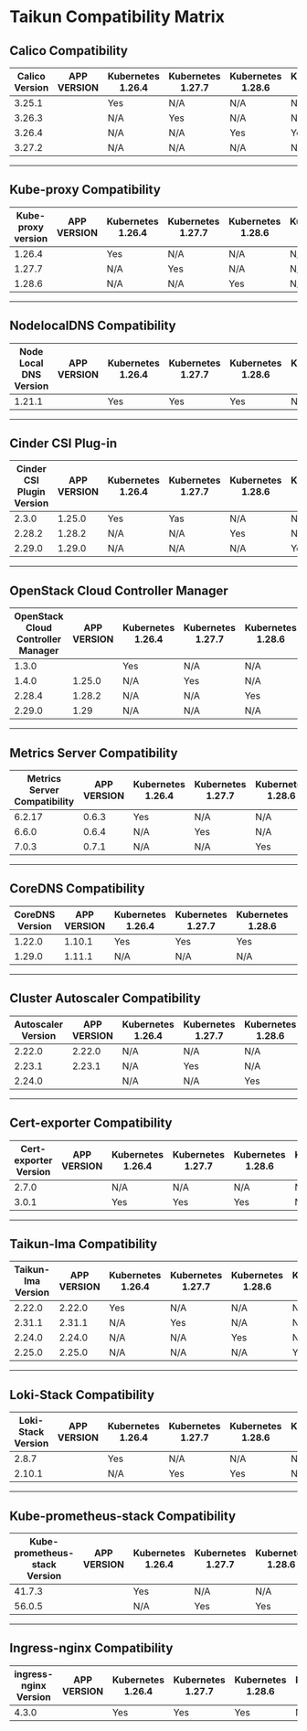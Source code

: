 # **Taikun Compatibility Matrix**

## **Calico Compatibility**

| Calico Version | APP VERSION | Kubernetes 1.26.4 | Kubernetes 1.27.7 | Kubernetes 1.28.6 | Kubernetes 1.29 |
|----------------|-------------|--------------------|--------------------|--------------------|-----------------|
| 3.25.1        |             | Yes                | N/A                | N/A                | N/A             |
| 3.26.3        |             | N/A                | Yes                | N/A                | N/A             |
| 3.26.4        |             | N/A                | N/A                | Yes                | Yes             |
| 3.27.2        |             | N/A                | N/A                | N/A                | N/A             |

---

## **Kube-proxy Compatibility**

| Kube-proxy version | APP VERSION | Kubernetes 1.26.4 | Kubernetes 1.27.7 | Kubernetes 1.28.6 | Kubernetes 1.29 |
|--------------------|-------------|--------------------|--------------------|--------------------|-----------------|
| 1.26.4            |             | Yes                | N/A                | N/A                | N/A             |
| 1.27.7            |             | N/A                | Yes                | N/A                | N/A             |
| 1.28.6            |             | N/A                | N/A                | Yes                | N/A             |

---

## **NodelocalDNS Compatibility**

| Node Local DNS Version | APP VERSION | Kubernetes 1.26.4 | Kubernetes 1.27.7 | Kubernetes 1.28.6 | Kubernetes 1.29 |
|------------------------|-------------|--------------------|--------------------|--------------------|-----------------|
| 1.21.1                 |             | Yes                | Yes                | Yes                | N/A             |

---

## **Cinder CSI Plug-in**

| Cinder CSI Plugin Version | APP VERSION | Kubernetes 1.26.4 | Kubernetes 1.27.7 | Kubernetes 1.28.6 | Kubernetes 1.29 |
|----------------|-------------|--------------------|--------------------|--------------------|-----------------|
| 2.3.0        | 1.25.0            | Yes                | Yas                | N/A                | N/A             |
| 2.28.2        |   1.28.2          | N/A                | N/A                | Yes                | N/A             |
| 2.29.0       |    1.29.0         | N/A                | N/A                | N/A                | Yes             |

---

## **OpenStack Cloud Controller Manager**

| OpenStack Cloud Controller Manager | APP VERSION | Kubernetes 1.26.4 | Kubernetes 1.27.7 | Kubernetes 1.28.6 | Kubernetes 1.29 |
|----------------|-------------|--------------------|--------------------|--------------------|-----------------|
| 1.3.0        |             | Yes                | N/A                | N/A                | N/A             |
| 1.4.0        | 1.25.0            | N/A                | Yes                | N/A                | N/A             |
| 2.28.4       | 1.28.2            | N/A                | N/A                | Yes                | N/A             |
| 2.29.0        |  1.29           | N/A                | N/A                | N/A                | Yes             |

---

## **Metrics Server Compatibility**

| Metrics Server Compatibility | APP VERSION | Kubernetes 1.26.4 | Kubernetes 1.27.7 | Kubernetes 1.28.6 | Kubernetes 1.29 |
|----------------|-------------|--------------------|--------------------|--------------------|-----------------|
| 6.2.17        |   0.6.3          | Yes                | N/A                | N/A                | N/A             |
| 6.6.0        | 0.6.4            | N/A                | Yes                | N/A                | N/A             |
| 7.0.3       | 0.7.1            | N/A                | N/A                | Yes                | Yes             |

---

## **CoreDNS Compatibility**

| CoreDNS Version | APP VERSION | Kubernetes 1.26.4 | Kubernetes 1.27.7 | Kubernetes 1.28.6 | Kubernetes 1.29 |
|----------------|-------------|--------------------|--------------------|--------------------|-----------------|
| 1.22.0       |    1.10.1         | Yes                | Yes                | Yes               | N/A             |
| 1.29.0        | 1.11.1            | N/A                | N/A                | N/A                | Yes             |

---

## **Cluster Autoscaler Compatibility**

| Autoscaler Version | APP VERSION | Kubernetes 1.26.4 | Kubernetes 1.27.7 | Kubernetes 1.28.6 | Kubernetes 1.29 |
|----------------|-------------|--------------------|--------------------|--------------------|-----------------|
| 2.22.0        |    2.22.0         | N/A                | N/A                | N/A                | N/A             |
| 2.23.1        | 2.23.1            | N/A                | Yes                | N/A                | N/A             |
| 2.24.0       |             | N/A                | N/A                | Yes                | N/A             |

---

## **Cert-exporter Compatibility**

| Cert-exporter Version | APP VERSION | Kubernetes 1.26.4 | Kubernetes 1.27.7 | Kubernetes 1.28.6 | Kubernetes 1.29 |
|----------------|-------------|--------------------|--------------------|--------------------|-----------------|
| 2.7.0        |             | N/A                | N/A                | N/A                | N/A             |
| 3.0.1        |                    | Yes                | Yes                | Yes                | N/A             |

---

## **Taikun-Ima Compatibility**

| Taikun-Ima Version | APP VERSION | Kubernetes 1.26.4 | Kubernetes 1.27.7 | Kubernetes 1.28.6 | Kubernetes 1.29 |
|----------------|-------------|--------------------|--------------------|--------------------|-----------------|
| 2.22.0        |    2.22.0         | Yes                | N/A                | N/A                | N/A             |
| 2.31.1        | 2.31.1            | N/A                | Yes                | N/A                | N/A             |
| 2.24.0       | 2.24.0            | N/A                | N/A                | Yes                | N/A             |
| 2.25.0        |  2.25.0           | N/A                | N/A                | N/A                | Yes             |

---

## **Loki-Stack Compatibility**

| Loki-Stack Version | APP VERSION | Kubernetes 1.26.4 | Kubernetes 1.27.7 | Kubernetes 1.28.6 | Kubernetes 1.29 |
|----------------|-------------|--------------------|--------------------|--------------------|-----------------|
| 2.8.7        |             | Yes                | N/A                | N/A                | N/A             |
| 2.10.1        |                    | N/A                | Yes                | Yes                | N/A             |

---

## **Kube-prometheus-stack Compatibility**

| Kube-prometheus-stack Version | APP VERSION | Kubernetes 1.26.4 | Kubernetes 1.27.7 | Kubernetes 1.28.6 | Kubernetes 1.29 |
|----------------|-------------|--------------------|--------------------|--------------------|-----------------|
| 41.7.3        |             | Yes                | N/A                | N/A                | N/A             |
| 56.0.5        |                    | N/A                | Yes                | Yes                | N/A             |

---

## **Ingress-nginx Compatibility**

| ingress-nginx Version | APP VERSION | Kubernetes 1.26.4 | Kubernetes 1.27.7 | Kubernetes 1.28.6 | Kubernetes 1.29 |
|----------------|-------------|--------------------|--------------------|--------------------|-----------------|
| 4.3.0        |             | Yes                | Yes                | Yes                | N/A             |
